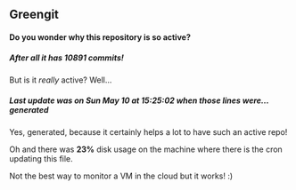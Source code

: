 ## Greengit

#### Do you wonder why this repository is so active?

##### After all it has 10891 commits!

But is it *really* active? Well...

##### Last update was on Sun May 10 at 15:25:02 when those lines were... generated

Yes, generated, because it certainly helps a lot to have such an active repo!

Oh and there was **23%** disk usage on the machine
where there is the cron updating this file.

Not the best way to monitor a VM in the cloud but it works! :)
